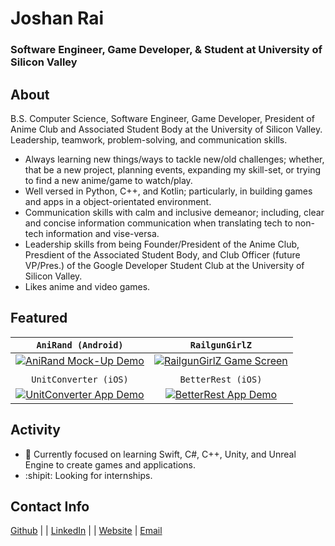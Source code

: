 # Joshan Rai
### Software Engineer, Game Developer, & Student at University of Silicon Valley

## About
B.S. Computer Science, Software Engineer, Game Developer, President of Anime Club and Associated Student Body at the University of Silicon Valley.
Leadership, teamwork, problem-solving, and communication skills.

- Always learning new things/ways to tackle new/old challenges; whether, that be a new project, planning events, expanding my skill-set, or trying to find a new anime/game to watch/play.
- Well versed in Python, C++, and Kotlin; particularly, in building games and apps in a object-orientated environment.
- Communication skills with calm and inclusive demeanor; including, clear and concise information communication when translating tech to non-tech information and vise-versa.
- Leadership skills from being Founder/President of the Anime Club, Presdient of the Associated Student Body, and Club Officer (future VP/Pres.) of the Google Developer Student Club at the University of Silicon Valley.
- Likes anime and video games.

## Featured
| `AniRand (Android)` | `RailgunGirlZ` |
| :-: | :-: |
| <div><a href="https://github.com/Pradheon/AniRand"><img height="relative" alt="AniRand Mock-Up Demo" src="https://cdn.discordapp.com/attachments/887131148067672075/922754853434978364/ezgif.com-gif-maker.gif?raw=true"/></a></div> | <div><a href="https://github.com/Pradheon/RailgunGirlZ"><img height="relative" alt="RailgunGirlZ Game Screen" src="https://cdn.discordapp.com/attachments/887131094649020488/922757092232790026/ezgif.com-gif-maker1.gif?raw=true"/></a></div> |
|  |  |
| `UnitConverter (iOS)` | `BetterRest (iOS)` |
| <div><a href="https://github.com/Pradheon/UnitConverter"><img height="relative" alt="UnitConverter App Demo" src="https://cdn.discordapp.com/attachments/730143569448403076/944329022979055636/Comming_Soon1.png?raw=true"/></a></div> | <div><a href="https://github.com/Pradheon/BetterRest"><img height="relative" alt="BetterRest App Demo" src="https://cdn.discordapp.com/attachments/730143569448403076/944329022979055636/Comming_Soon1.png?raw=true"/></a></div> |

## Activity
- 🌱 Currently focused on learning Swift, C#, C++, Unity, and Unreal Engine to create games and applications.
- :shipit: Looking for internships.

## Contact Info
[Github](https://github.com/Pradheon "You're already here silly.") |
| [LinkedIn](https://www.linkedin.com/in/joshansrai/ "LinkedIn, my MORE professional profile.") |
| [Website](https://sites.google.com/view/joshanrai "My alternative until I build my Github Pages site")
| [Email](mailto:joshan.s.rai@gmail.com "Click me to email me.")

<!---
Pradheon/Pradheon is a ✨ special ✨ repository because its `README.md` (this file) appears on your GitHub profile.
You can click the Preview link to take a look at your changes.
--->

